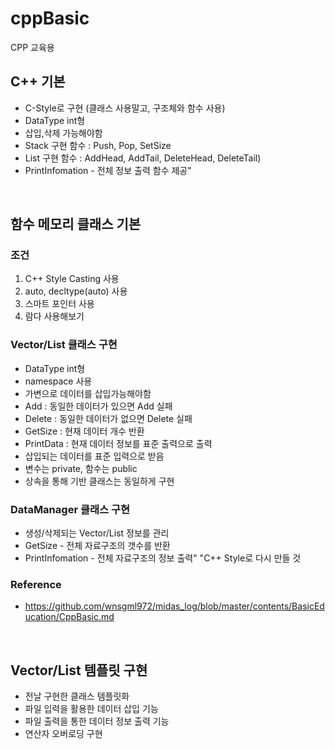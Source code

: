 # cppBasic
CPP 교육용

## C++ 기본
- C-Style로 구현 (클래스 사용말고, 구조체와 함수 사용)
- DataType int형
- 삽입,삭제 가능해야함
- Stack 구현 함수 : Push, Pop, SetSize
- List 구현 함수 : AddHead, AddTail, DeleteHead, DeleteTail)
- PrintInfomation - 전체 정보 출력 함수 제공"

<br/>

## 함수 메모리 클래스 기본
### 조건
1. C++ Style Casting 사용
2. auto, decltype(auto) 사용
3. 스마트 포인터 사용
4. 람다 사용해보기
### Vector/List 클래스 구현
- DataType int형
- namespace 사용
- 가변으로 데이터를 삽입가능해야함
- Add : 동일한 데이터가 있으면 Add 실패
- Delete : 동일한 데이터가 없으면 Delete 실패
- GetSize : 현재 데이터 개수 반환
- PrintData : 현재 데이터 정보를 표준 출력으로 출력
- 삽입되는 데이터를 표준 입력으로 받음
- 변수는 private, 함수는 public
- 상속을 통해 기반 클래스는 동일하게 구현
### DataManager 클래스 구현
- 생성/삭제되는 Vector/List 정보를 관리
- GetSize - 전체 자료구조의 갯수를 반환
- PrintInfomation - 전체 자료구조의 정보 출력"	"C++ Style로 다시 만들 것

### Reference
* <https://github.com/wnsgml972/midas_log/blob/master/contents/BasicEducation/CppBasic.md>


<br/>

## Vector/List 템플릿 구현
- 전날 구현한 클래스 템플릿화
- 파일 입력을 활용한 데이터 삽입 기능
- 파일 출력을 통한 데이터 정보 출력 기능
- 연산자 오버로딩 구현
